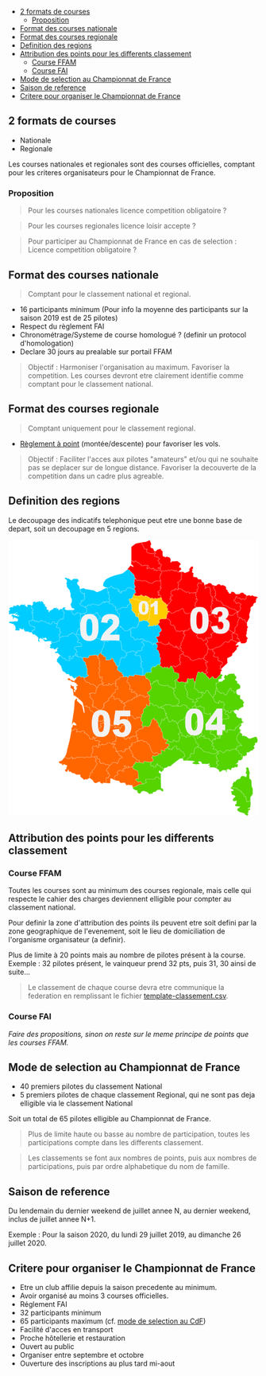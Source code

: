 <!-- TOC -->

- [2 formats de courses](#2-formats-de-courses)
  - [Proposition](#proposition)
- [Format des courses nationale](#format-des-courses-nationale)
- [Format des courses regionale](#format-des-courses-regionale)
- [Definition des regions](#definition-des-regions)
- [Attribution des points pour les differents classement](#attribution-des-points-pour-les-differents-classement)
  - [Course FFAM](#course-ffam)
  - [Course FAI](#course-fai)
- [Mode de selection au Championnat de France](#mode-de-selection-au-championnat-de-france)
- [Saison de reference](#saison-de-reference)
- [Critere pour organiser le Championnat de France](#critere-pour-organiser-le-championnat-de-france)

<!-- /TOC -->

## 2 formats de courses

- Nationale
- Regionale

Les courses nationales et regionales sont des courses officielles, comptant pour les criteres organisateurs pour le Championnat de France.

### Proposition

> Pour les courses nationales licence competition obligatoire ?

> Pour les courses regionales licence loisir accepte ?

> Pour participer au Championnat de France en cas de selection : Licence competition obligatoire ?

## Format des courses nationale

> Comptant pour le classement national et regional.

- 16 participants minimum (Pour info la moyenne des participants sur la saison 2019 est de 25 pilotes)
-	Respect du règlement FAI
-	Chronométrage/Systeme de course homologué ? (definir un protocol d'homologation)
- Declare 30 jours au prealable sur portail FFAM

> Objectif : Harmoniser l'organisation au maximum. Favoriser la competition. Les courses devront etre clairement identifie comme comptant pour le classement national.

## Format des courses regionale

> Comptant uniquement pour le classement regional.

-	[Règlement à point](reglement-a-point.md) (montée/descente) pour favoriser les vols.

> Objectif : Faciliter l'acces aux pilotes "amateurs" et/ou qui ne souhaite pas se deplacer sur de longue distance. Favoriser la decouverte de la competition dans un cadre plus agreable.

## Definition des regions

Le decoupage des indicatifs telephonique peut etre une bonne base de depart, soit un decoupage en 5 regions.

![](images/decoupage-regional.png)

## Attribution des points pour les differents classement

### Course FFAM

Toutes les courses sont au minimum des courses regionale, mais celle qui respecte le cahier des charges deviennent elligible pour compter au classement national.

Pour definir la zone d'attribution des points ils peuvent etre soit defini par la zone geographique de l'evenement, soit le lieu de domiciliation de l'organisme organisateur (a definir).

Plus de limite à 20 points mais au nombre de pilotes présent à la course. Exemple : 32 pilotes présent, le vainqueur prend 32 pts, puis 31, 30 ainsi de suite...

> Le classement de chaque course devra etre communique la federation en remplissant le fichier [template-classement.csv](fichiers/template-classement.csv).

### Course FAI

*Faire des propositions, sinon on reste sur le meme principe de points que les courses FFAM.*

## Mode de selection au Championnat de France

- 40 premiers pilotes du classement National
- 5 premiers pilotes de chaque classement Regional, qui ne sont pas deja elligible via le classement National

Soit un total de 65 pilotes elligible au Championnat de France.

> Plus de limite haute ou basse au nombre de participation, toutes les participations compte dans les differents classement.

> Les classements se font aux nombres de points, puis aux nombres de participations, puis par ordre alphabetique du nom de famille.

## Saison de reference

Du lendemain du dernier weekend de juillet annee N,  au dernier weekend, inclus de juillet annee N+1.

Exemple : Pour la saison 2020, du lundi 29 juillet 2019,  au dimanche 26 juillet 2020.

## Critere pour organiser le Championnat de France

- Etre un club affilie depuis la saison precedente au minimum.
- Avoir organisé au moins 3 courses officielles.
- Réglement FAI
- 32 participants minimum
- 65 participants maximum (cf. [mode de selection au CdF](#mode-de-selection-au-championnat-de-france))
- Facilité d'acces en transport
- Proche hôtellerie et restauration
- Ouvert au public
- Organiser entre septembre et octobre
- Ouverture des inscriptions au plus tard mi-aout